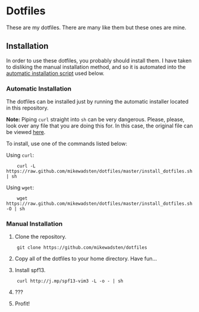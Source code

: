 Dotfiles
========

These are my dotfiles.
There are many like them but these ones are mine.


Installation
------------
In order to use these dotfiles, you probably should install them. I have taken
to disliking the manual installation method, and so it is automated into the
[automatic installation script][installer] used below.

### Automatic Installation
The dotfiles can be installed just by running the automatic installer located in
this repository.

**Note:** Piping `curl` straight into `sh` can be very dangerous. Please,
please, look over any file that you are doing this for. In this case, the
original file can be viewed [here][installer].

[installer]: https://github.com/mikewadsten/dotfiles/blob/master/install_dotfiles.sh

To install, use one of the commands listed below:

Using `curl`:

```shell
    curl -L https://raw.github.com/mikewadsten/dotfiles/master/install_dotfiles.sh | sh
```

Using `wget`:

```shell
    wget https://raw.github.com/mikewadsten/dotfiles/master/install_dotfiles.sh -O | sh
```

### Manual Installation
1. Clone the repository.

```shell
    git clone https://github.com/mikewadsten/dotfiles
```

2. Copy all of the dotfiles to your home directory. Have fun...

3. Install spf13.
```shell
    curl http://j.mp/spf13-vim3 -L -o - | sh
```

4. ???

5. Profit!
